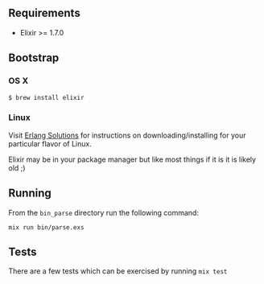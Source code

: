 ## Requirements

  * Elixir >= 1.7.0

## Bootstrap

### OS X

```
$ brew install elixir
```

### Linux

Visit [Erlang Solutions](https://www.erlang-solutions.com/resources/download.html) for instructions on downloading/installing for your particular flavor of Linux.

Elixir may be in your package manager but like most things if it is it is likely old ;)

## Running

From the `bin_parse` directory run the following command:

```
mix run bin/parse.exs
```

## Tests

There are a few tests which can be exercised by running `mix test`